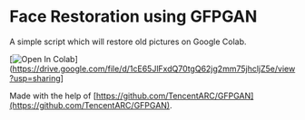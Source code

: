 # Face Restoration using GFPGAN

A simple script which will restore old pictures on Google Colab.

[![Open In Colab](https://colab.research.google.com/assets/colab-badge.svg)](https://drive.google.com/file/d/1cE65JlFxdQ70tgQ62jg2mm75jhcljZ5e/view?usp=sharing]

Made with the help of [https://github.com/TencentARC/GFPGAN](https://github.com/TencentARC/GFPGAN).
